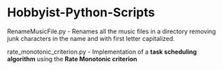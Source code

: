 # Hobbyist-Python-Scripts

RenameMusicFile.py - Renames all the music files in a directory removing junk characters in the name and with first letter capitalized.

rate_monotonic_criterion.py - Implementation of a **task scheduling algorithm** using the **Rate Monotonic criterion**
